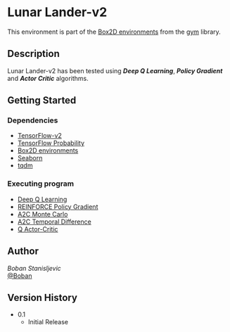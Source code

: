 # Lunar Lander-v2
This environment is part of the [Box2D environments](https://www.gymlibrary.ml/environments/box2d/) from the [gym](https://www.gymlibrary.ml/) library. 
## Description
Lunar Lander-v2 has been tested using ***Deep Q Learning***, ***Policy Gradient*** and ***Actor Critic*** algorithms.
## Getting Started
### Dependencies
+ [TensorFlow-v2](https://www.tensorflow.org/resources/learn-ml?gclid=Cj0KCQjwz96WBhC8ARIsAATR250n3d06htjOi2LgNLJwxvVIvFgcFyb8_MPiK66tsFpwqWN9TvPyB94aAiWSEALw_wcB)
+ [TensorFlow Probability](https://www.tensorflow.org/probability)
+ [Box2D environments](https://www.gymlibrary.ml/environments/box2d/)
+ [Seaborn](https://seaborn.pydata.org/)
+ [tqdm](https://tqdm.github.io/)
### Executing program
+ [Deep Q Learning]()
+ [REINFORCE Policy Gradient]()
+ [A2C Monte Carlo]()
+ [A2C Temporal Difference]()
+ [Q Actor-Critic]()
## Author
*Boban Stanisljevic* <br /> [@Boban](https://www.linkedin.com/in/bobanstanisljevic/)
## Version History
+ 0.1
  + Initial Release
